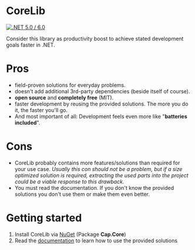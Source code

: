 # CoreLib

[![.NET 5.0 / 6.0](https://github.com/capjan/CoreLib/actions/workflows/dotnet.yml/badge.svg)](https://github.com/capjan/CoreLib/actions/workflows/dotnet.yml)

Consider this library as productivity boost to achieve stated development goals faster in .NET.

# Pros

* field-proven solutions for everyday problems.
* doesn't add additional 3rd-party dependencies (beside itself of course).
* **open source** and **completely free** (MIT).
* faster development by reusing the provided solutions. The more you do it, the faster you'll go.
* And most important of all: Development feels even more like "**batteries included**".

# Cons

* CoreLib probably contains more features/solutions than required for your use case. 
  *Usually this con should not be a problem, but if a size optimized solution is required, extracting the used parts into the project could be a viable response to this drawback.* 
* You must read the documentation. If you don't know the provided solutions you don't use them or make them even better.

# Getting started

1. Install CoreLib via [NuGet](https://www.nuget.org/packages/Cap.Core/) 
(Package **Cap.Core**) 
2. Read the [documentation](./Core/Doc/README.md) to learn how to use the provided solutions
